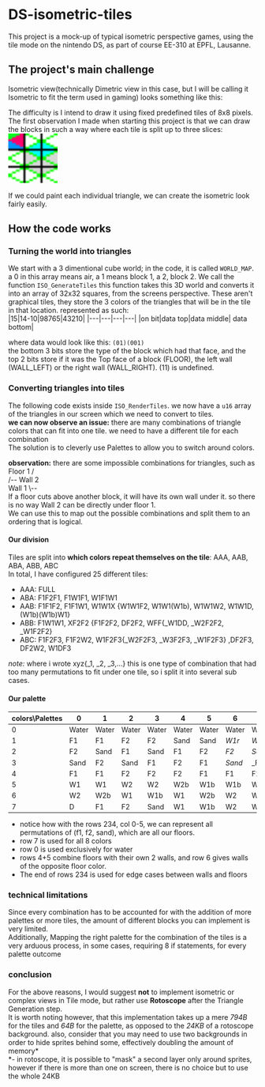 # DS-isometric-tiles
This project is a mock-up of typical isometric perspective games, using the tile mode on the nintendo DS, as part of course EE-310 at EPFL, Lausanne.

## The project's main challenge
Isometric view(technically Dimetric view in this case, but I will be calling it Isometric to fit the term used in gaming) looks something like this:

The difficulty is I intend to draw it using fixed predefined tiles of 8x8 pixels.
The first observation I made when starting this project is that we can draw the blocks in such a way where each tile is split up to three slices:  
<img src="readme_files/tile_slices.png" width="100" />  

If we could paint each individual triangle, we can create the isometric look fairly easily.

## How the code works
### Turning the world into triangles
We start with a 3 dimentional cube world; in the code, it is called `WORLD_MAP`. a 0 in this array means air, a 1 means block 1, a 2, block 2.
We call the function `ISO_GenerateTiles` this function takes this 3D world and converts it into an array of 32x32 squares, from the screens perspective.
These aren't graphical tiles, they store the 3 colors of the triangles that will be in the tile in that location. represented as such:  
|15|14-10|98765|43210|
|---|---|---|---|
|on bit|data top|data middle| data bottom|

where data would look like this: `(01)(001)`  
the bottom 3 bits store the type of the block which had that face, and the top 2 bits store if it was the Top face of a block (FLOOR), the left wall (WALL_LEFT) or the right wall (WALL_RIGHT). (11) is undefined.  

### Converting triangles into tiles
The following code exists inside `ISO_RenderTiles`.
we now have a `u16` array of the triangles in our screen which we need to convert to tiles.  
**we can now observe an issue:** there are many combinations of triangle colors that can fit into one tile. we need to have a different tile for each combination  
The solution is to cleverly use Palettes to allow you to switch around colors.

**observation:** there are some impossible combinations for triangles, such as  
Floor 1 /  
  /-- Wall 2  
Wall 1 \\--  
If a floor cuts above another block, it will have its own wall under it. so there is no way Wall 2 can be directly under floor 1.  
We can use this to map out the possible combinations and split them to an ordering that is logical.  

#### Our division
Tiles are split into **which colors repeat themselves on the tile**: AAA, AAB, ABA, ABB, ABC  
In total, I have configured 25 different tiles:  
 - AAA: FULL
 - ABA: F1F2F1, F1W1F1, W1F1W1
 - AAB: F1F1F2, F1F1W1, W1W1X {W1W1F2, W1W1(W1b), W1W1W2, W1W1D, (W1b)(W1b)W1}
 - ABB: F1W1W1, XF2F2 {F1F2F2, DF2F2, WFF{_W1DD, _W2F2F2, _W1F2F2}
 - ABC: F1F2F3, F1F2W2, W1F2F3{_W2F2F3, _W3F2F3, _W1F2F3} ,DF2F3, DF2W2, W1DF3

_note:_ where i wrote xyz{_1, _2, _3,...} this is one type of combination that had too many permutations to fit under one tile, so i split it into several sub cases.


#### Our palette
|colors\\Palettes| 0 | 1 | 2 | 3 | 4 | 5 | 6 | 7 |
|---|---|---|---|---|---|---|---|---|
| 0 |Water|Water|Water|Water|Water|Water|Water|Water|
| 1 | F1 | F1 | F2 | F2 | Sand | Sand |_W1r_|_W2r_|
| 2 | F2 | Sand | F1 | Sand |  F1 | F2 |_F2_|_Sand_|
| 3 | Sand | F2 | Sand | F1 | F2 | F1 | _Sand_ | _F1 |
| 4 | F1 | F1 | F2 | F2 | F2 | F1 | F1 | F2 |
| 5 | W1 | W1 | W2 | W2 | W2b | W1b | W1b | W2b |
| 6 | W2 | W2b| W1 | W1b | W1 | W2b | W2 | W1b |
| 7 | D | F1 | F2 | Sand | W1 | W1b | W2 | W2b |

- notice how with the rows 234, col 0-5, we can represent all permutations of (f1, f2, sand), which are all our floors.
- row 7 is used for all 8 colors
- row 0 is used exclusively for water
- rows 4+5 combine floors with their own 2 walls, and row 6 gives walls of the opposite floor color.
- The end of rows 234 is used for edge cases between walls and floors

### technical limitations
Since every combination has to be accounted for with the addition of more palettes or more tiles, the amount of different blocks you can implement is very limited.  
Additionally, Mapping the right palette for the combination of the tiles is a very arduous process, in some cases, requiring 8 if statements, for every palette outcome
### conclusion
For the above reasons, I would suggest **not** to implement isometric or complex views in Tile mode, but rather use **Rotoscope** after the Triangle Generation step.  
It is worth noting however, that this implementation takes up a mere _794B_ for the tiles and _64B_ for the palette, as opposed to the _24KB_ of a rotoscope background.  also, consider that you may need to use two backgrounds in order to hide sprites behind some, effectively doubling the amount of memory*  
*- in rotoscope, it is possible to "mask" a second layer only around sprites, however if there is more than one on screen, there is no choice but to use the whole 24KB
